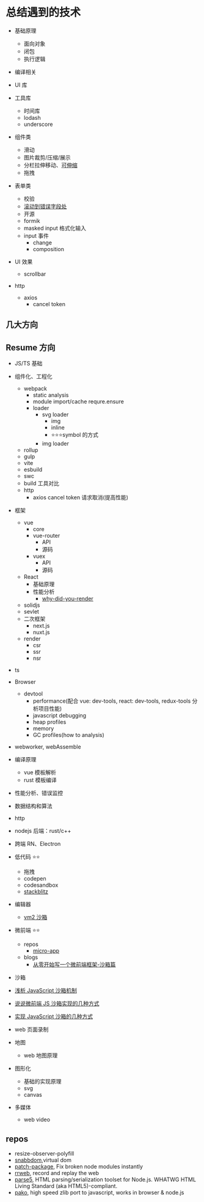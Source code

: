 # 总结遇到的技术

- 基础原理
  - 面向对象
  - 闭包
  - 执行逻辑
- 编译相关
- UI 库
- 工具库
  - 时间库
  - lodash
  - underscore
- 组件类
  - 滑动
  - 图片裁剪/压缩/展示
  - 分栏拉伸移动、[可伸缩](https://github.com/mauricius/vue-draggable-resizable)
  - 拖拽
- 表单类

  - 校验
  - [滚动到错误字段处](https://github.com/stipsan/scroll-into-view-if-needed)
  - 开源
  - formik
  - masked input 格式化输入
  - input 事件
    - change
    - composition

- UI 效果
  - scrollbar
- http
  - axios
    - cancel token

## 几大方向

## Resume 方向

- JS/TS 基础
- 组件化、工程化

  - webpack
    - static analysis
    - module import/cache requre.ensure
    - loader
      - svg loader
        - img
        - inline
        - ⭐⭐⭐symbol 的方式
      - img loader
  - rollup
  - gulp
  - vite
  - esbuild
  - swc
  - build 工具对比
  - http
    - axios cancel token 请求取消(提高性能)

- 框架
  - vue
    - core
    - vue-router
      - API
      - 源码
    - vuex
      - API
      - 源码
  - React
    - 基础原理
    - 性能分析
      - [why-did-you-render](https://github.com/welldone-software/why-did-you-render)
  - solidjs
  - sevlet
  - 二次框架
    - next.js
    - nuxt.js
  - render
    - csr
    - ssr
    - nsr
- ts
- Browser
  - devtool
    - performance(配合 vue: dev-tools, react: dev-tools, redux-tools 分析项目性能)
    - javascript debugging
    - heap profiles
    - memory
    - GC profiles(how to analysis)
- webworker, webAssemble
- 编译原理
  - vue 模板解析
  - rust 模板编译
- 性能分析、错误监控
- 数据结构和算法
- http
- nodejs 后端：rust/c++
- 跨端 RN、Electron
- 低代码 ⭐⭐
  - 拖拽
  - codepen
  - codesandbox
  - [stackblitz](https://stackblitz.com/)
- 编辑器
  - [vm2 沙箱](https://github.com/patriksimek/vm2)
- 微前端 ⭐⭐
  - repos
    - [micro-app](https://github.com/micro-zoe/micro-app)
  - blogs
    - [从零开始写一个微前端框架-沙箱篇](https://github.com/micro-zoe/micro-app/issues/17)
- 沙箱
- [浅析 JavaScript 沙箱机制](https://zhuanlan.zhihu.com/p/428039764)
- [说说微前端 JS 沙箱实现的几种方式](https://juejin.cn/post/6981374562877308936)
- [实现 JavaScript 沙箱的几种方式](https://learnku.com/articles/59591)
- web 页面录制
- 地图
  - web 地图原理
- 图形化
  - 基础的实现原理
  - svg
  - canvas
- 多媒体
  - web video

## repos

- resize-observer-polyfill
- [snabbdom](https://github.com/snabbdom/snabbdom),virtual dom
- [patch-package](https://github.com/ds300/patch-package), Fix broken node modules instantly
- [rrweb](https://github.com/rrweb-io/rrweb), record and replay the web
- [parse5](https://github.com/inikulin/parse5), HTML parsing/serialization toolset for Node.js. WHATWG HTML Living Standard (aka HTML5)-compliant.
- [pako](https://github.com/nodeca/pako), high speed zlib port to javascript, works in browser & node.js
